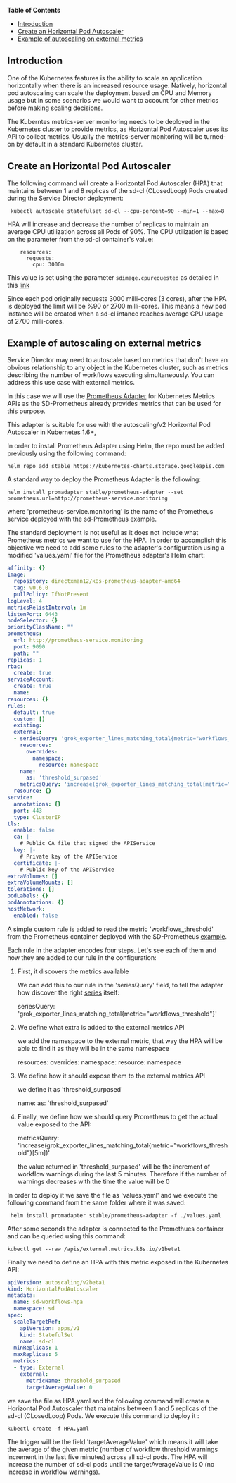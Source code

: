 
**Table of Contents**

  - [Introduction](#introduction)
  - [Create an Horizontal Pod Autoscaler](#create-an-horizontal-pod-autoscaler)
  - [Example of autoscaling on external metrics](#example-of-autoscaling-on-external-metrics)


## Introduction

One of the Kubernetes features is the ability to scale an application horizontally when there is an increased resource usage. Natively, horizontal pod autoscaling can scale the deployment based on CPU and Memory usage but in some scenarios we would want to account for other metrics before making scaling decisions.

The Kuberntes metrics-server monitoring needs to be deployed in the Kubernetes cluster to provide metrics, as Horizontal Pod Autoscaler uses its API to collect metrics. Usually the metrics-server monitoring will be turned-on by default in a standard Kubernetes cluster.



## Create an Horizontal Pod Autoscaler

The following command will create a Horizontal Pod Autoscaler (HPA) that maintains between 1 and 8 replicas of the sd-cl (CLosedLoop) Pods created during the Service Director deployment:

     kubectl autoscale statefulset sd-cl --cpu-percent=90 --min=1 --max=8


HPA will increase and decrease the number of replicas to maintain an average CPU utilization across all Pods of 90%. The CPU utilization is based on the parameter from the sd-cl container's value:

        resources:
          requests:
            cpu: 3000m

This value is set using the parameter `sdimage.cpurequested` as detailed in this [link](./Resources.md)

Since each pod originally requests 3000 milli-cores (3 cores), after the HPA is deployed the limit will be %90 or 2700 milli-cores. This means a new pod instance will be created when a sd-cl intance reaches  average CPU usage of 2700 milli-cores.



## Example of autoscaling on external metrics

Service Director may need to autoscale based on metrics that don't have an obvious relationship to any object in the Kubernetes cluster, such as metrics describing the number of workflows executing simultaneously. You can address this use case with external metrics.

In this case we will use the [Prometheus Adapter](https://github.com/helm/charts/tree/master/stable/prometheus-adapter) for Kubernetes Metrics APIs as the SD-Prometheus already provides metrics that can be used for this purpose.

This adapter is suitable for use with the autoscaling/v2 Horizontal Pod Autoscaler in Kubernetes 1.6+,


In order to install Prometheus Adapter using Helm, the repo must be added previously using the following command:

    helm repo add stable https://kubernetes-charts.storage.googleapis.com


A standard way to deploy the Prometheus Adapter is the following:


    helm install promadapter stable/prometheus-adapter --set prometheus.url=http://prometheus-service.monitoring

where 'prometheus-service.monitoring' is the name of the Prometheus service deployed with the sd-Prometheus example.

The standard deployment is not useful as it does not include what Prometheus metrics we want to use for the HPA. In order to accomplish this objective we need to add some rules to the adapter's configuration using a modified 'values.yaml' file for the Prometheus adapter's Helm chart:


```yaml
affinity: {}
image:
  repository: directxman12/k8s-prometheus-adapter-amd64
  tag: v0.6.0
  pullPolicy: IfNotPresent
logLevel: 4
metricsRelistInterval: 1m
listenPort: 6443
nodeSelector: {}
priorityClassName: ""
prometheus:
  url: http://prometheus-service.monitoring
  port: 9090
  path: ""
replicas: 1
rbac:
  create: true
serviceAccount:
  create: true
  name:
resources: {}
rules:
  default: true
  custom: []
  existing:
  external:
  - seriesQuery: 'grok_exporter_lines_matching_total{metric="workflows_threshold"}'
    resources:
      overrides:
        namespace:
          resource: namespace
    name:
      as: 'threshold_surpased'
    metricsQuery: 'increase(grok_exporter_lines_matching_total{metric="workflows_threshold"}[5m])'
  resource: {}
service:
  annotations: {}
  port: 443
  type: ClusterIP
tls:
  enable: false
  ca: |-
    # Public CA file that signed the APIService
  key: |-
    # Private key of the APIService
  certificate: |-
    # Public key of the APIService
extraVolumes: []
extraVolumeMounts: []
tolerations: []
podLabels: {}
podAnnotations: {}
hostNetwork:
  enabled: false
```

A simple custom rule is added to read the metric 'workflows_threshold' from the Prometheus container deployed with the SD-Prometheus [example](../helm/README.md#enable-metrics-and-display-them-in-prometheus-and-grafana).

Each rule in the adapter encodes four steps. Let's see each of them and how they are added to our rule in the configuration:

1. First, it discovers the metrics available

   We can add this to our rule in the 'seriesQuery' field, to tell the adapter how discover the right [series](https://prometheus.io/docs/concepts/data_model/) itself:

     seriesQuery: 'grok_exporter_lines_matching_total{metric="workflows_threshold"}'

2. We define what extra is added to the external metrics API

   we add the namespace to the external metric, that way the HPA will be able to find it as they will be in the same namespace

    resources:
      overrides:
        namespace:
          resource: namespace

3. We define how it should expose them to the external metrics API

   we define it as 'threshold_surpased'

    name:
      as: 'threshold_surpased'

4. Finally, we define how we should query Prometheus to get the actual value exposed to the API:

     metricsQuery: 'increase(grok_exporter_lines_matching_total{metric="workflows_threshold"}[5m])'

   the value returned in 'threshold_surpased' will be the increment of workflow warnings during the last 5 minutes. Therefore if the number of warnings decreases with the time the value will be 0


In order to deploy it we save the file as 'values.yaml' and we execute the following command from the same folder where it was saved:

     helm install promadapter stable/prometheus-adapter -f ./values.yaml

After some seconds the adapter is connected to the Promethues container and can be queried using this command:

    kubectl get --raw /apis/external.metrics.k8s.io/v1beta1


Finally we need to define an HPA with this metric exposed in the Kubernetes API:

```yaml
apiVersion: autoscaling/v2beta1
kind: HorizontalPodAutoscaler
metadata:
  name: sd-workflows-hpa
  namespace: sd
spec:
  scaleTargetRef:
    apiVersion: apps/v1
    kind: StatefulSet
    name: sd-cl
  minReplicas: 1
  maxReplicas: 5
  metrics:
  - type: External
    external:
      metricName: threshold_surpased
      targetAverageValue: 0
```

we save the file as HPA.yaml and the following command will create a Horizontal Pod Autoscaler that maintains between 1 and 5 replicas of the sd-cl (CLosedLoop) Pods. We execute this command to deploy it :

    kubectl create -f HPA.yaml

The trigger will be the field 'targetAverageValue' which means it will take the average of the given metric (number of workflow threshold warnings increment in the last five minutes) across all sd-cl pods. The HPA will increase the number of sd-cl pods until the targetAverageValue is 0 (no increase in workflow warnings).

